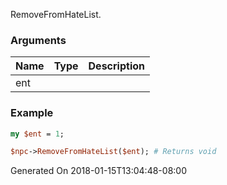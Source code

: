 RemoveFromHateList.
### Arguments
**Name**|**Type**|**Description**
:---|:---|:---
ent||

### Example

```perl
my $ent = 1;

$npc->RemoveFromHateList($ent); # Returns void
```


Generated On 2018-01-15T13:04:48-08:00